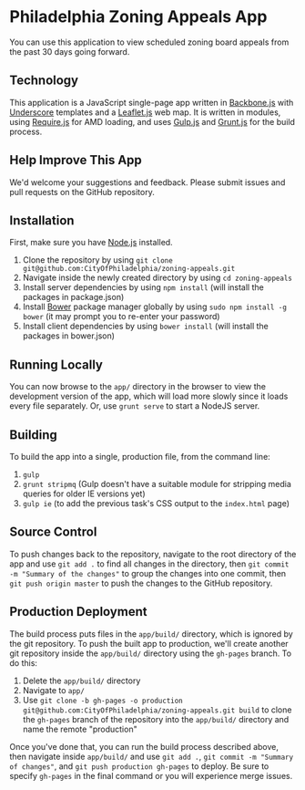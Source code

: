 # Philadelphia Zoning Appeals App

You can use this application to view scheduled zoning board appeals from the past 30 days going forward.

## Technology

This application is a JavaScript single-page app written in [Backbone.js](http://backbonejs.org) with [Underscore](http://underscorejs.org) templates and a [Leaflet.js](http://leafletjs.com) web map. It is written in modules, using [Require.js](http://requirejs.org) for AMD loading, and uses [Gulp.js](http://gulpjs.com) and [Grunt.js](http://gruntjs.com) for the build process.

## Help Improve This App

We'd welcome your suggestions and feedback. Please submit issues and pull requests on the GitHub repository.

## Installation

First, make sure you have [Node.js](http://nodejs.org) installed.

1. Clone the repository by using `git clone git@github.com:CityOfPhiladelphia/zoning-appeals.git`
2. Navigate inside the newly created directory by using `cd zoning-appeals`
3. Install server dependencies by using `npm install` (will install the packages in package.json)
4. Install [Bower](http://bower.io) package manager globally by using `sudo npm install -g bower` (it may prompt you to re-enter your password)
6. Install client dependencies by using `bower install` (will install the packages in bower.json)

## Running Locally

You can now browse to the `app/` directory in the browser to view the development version of the app, which will load more slowly since it loads every file separately. Or, use `grunt serve` to start a NodeJS server.  

## Building  

To build the app into a single, production file, from the command line:

1. `gulp`
2. `grunt stripmq` (Gulp doesn't have a suitable module for stripping media queries for older IE versions yet)
3. `gulp ie` (to add the previous task's CSS output to the `index.html` page)

## Source Control

To push changes back to the repository, navigate to the root directory of the app and use `git add .` to find all changes in the directory, then `git commit -m "Summary of the changes"` to group the changes into one commit, then `git push origin master` to push the changes to the GitHub repository.

## Production Deployment

The build process puts files in the `app/build/` directory, which is ignored by the git repository. To push the built app to production, we'll create another git repository inside the `app/build/` directory using the `gh-pages` branch. To do this:

1. Delete the `app/build/` directory
2. Navigate to `app/`
3. Use `git clone -b gh-pages -o production git@github.com:CityOfPhiladelphia/zoning-appeals.git build` to clone the `gh-pages` branch of the repository into the `app/build/` directory and name the remote "production"

Once you've done that, you can run the build process described above, then navigate inside `app/build/` and use `git add .`, `git commit -m "Summary of changes"`, and `git push production gh-pages` to deploy. Be sure to specify `gh-pages` in the final command or you will experience merge issues.